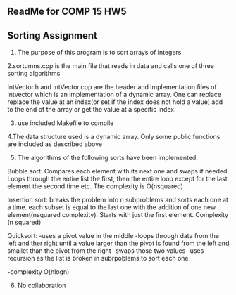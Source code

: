 ## ReadMe for COMP 15 HW5
## Sorting Assignment


1. The purpose of this program is to sort arrays of integers

2.sortumns.cpp is the main file that reads in data and calls one of three
sorting algorithms

IntVector.h and IntVector.cpp are the header and implementation files of
intvector which is an implementation of a dynamic array. One can replace
replace the value at an index(or set if the index does not hold a value)
add to the end of the array or get the value at a specific index.

3. use included Makefile to compile

4.The data structure used is a dynamic array. Only some  public functions are
included as described above

5. The algorithms of the following sorts have been implemented:

Bubble sort:
Compares each element with its next one and swaps if needed. Loops through
the entire list the first, then the entire loop except for the last element 
the second time etc. The complexity is O(nsquared)

Insertion sort:
breaks the problem into n subproblems and sorts each one at
a time. each subset is equal to the last one with the
addition of one new element(nsquared complexity). Starts with just the 
first element. Complexity (n squared)

Quicksort:
-uses a pivot value in the middle
-loops through data from the left and ther right
	until a value larger than the pivot is found from
	the left and smallet than the pivot from the right
-swaps those two values
-uses recursion as the list is broken in subrpoblems to sort 
each one

-complexity O(nlogn)

6. No collaboration
